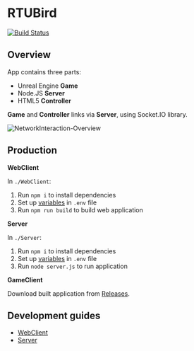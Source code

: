 # RTUBird

[![Build Status](https://dev.azure.com/rtuitlab/RTU%20IT%20Lab/_apis/build/status/CyberBird?branchName=master)](https://dev.azure.com/rtuitlab/RTU%20IT%20Lab/_build/latest?definitionId=158&branchName=master)

## Overview

App contains three parts:
* Unreal Engine **Game**
* Node.JS **Server**
* HTML5 **Controller**

**Game** and **Controller** links via **Server**, using Socket.IO library.

![NetworkInteraction-Overview](docs/images/1-NetworkInteraction-Overview.png)

## Production

**WebClient**

In `./WebClient`:
1. Run `npm i` to install dependencies
2. Set up [variables](https://github.com/RTUITLab/CyberBird/tree/master/WebClient) in `.env` file
3. Run `npm run build` to build web application


**Server**

In `./Server`:
1. Run `npm i` to install dependencies
2. Set up [variables](https://github.com/RTUITLab/CyberBird/tree/master/Server) in `.env` file
3. Run `node server.js` to run application


**GameClient**

Download built application from [Releases](https://github.com/RTUITLab/CyberBird/releases).


## Development guides

+ [WebClient](https://github.com/RTUITLab/CyberBird/tree/master/WebClient)
+ [Server](https://github.com/RTUITLab/CyberBird/tree/master/Server)

